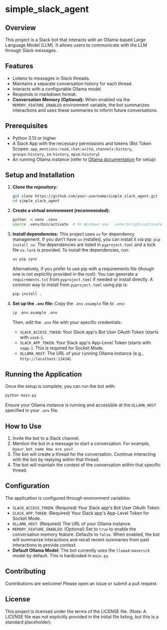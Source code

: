 # simple_slack_agent

## Overview
This project is a Slack bot that interacts with an Ollama-based Large Language Model (LLM). It allows users to communicate with the LLM through Slack messages.

## Features
- Listens to messages in Slack threads.
- Maintains a separate conversation history for each thread.
- Interacts with a configurable Ollama model.
- Responds in markdown format.
- **Conversation Memory (Optional):** When enabled via the `MEMORY_FEATURE_ENABLED` environment variable, the bot summarizes interactions and uses these summaries to inform future conversations.

## Prerequisites
- Python 3.13 or higher
- A Slack App with the necessary permissions and tokens (Bot Token Scopes: `app_mentions:read`, `chat:write`, `channels:history`, `groups:history`, `im:history`, `mpim:history`)
- An running Ollama instance (refer to [Ollama documentation](https://ollama.com/library/qwen) for setup)

## Setup and Installation
1.  **Clone the repository:**
    ```bash
    git clone https://github.com/your-username/simple_slack_agent.git
    cd simple_slack_agent
    ```
2.  **Create a virtual environment (recommended):**
    ```bash
    python -m venv .venv
    source .venv/bin/activate  # On Windows use `.venv\Scripts\activate`
    ```
3.  **Install dependencies:**
    This project uses `uv` for dependency management. If you don't have `uv` installed, you can install it via pip: `pip install uv`.
    The dependencies are listed in `pyproject.toml` and a lock file `uv.lock` is provided. To install the dependencies, run:
    ```bash
    uv pip sync
    ```
    Alternatively, if you prefer to use pip with a requirements file (though one is not explicitly provided in the root):
    You can generate a `requirements.txt` from `pyproject.toml` if needed or install directly.
    A common way to install from `pyproject.toml` using pip is:
    ```bash
    pip install .
    ```

4.  **Set up the `.env` file:**
    Copy the `.env.example` file to `.env`:
    ```bash
    cp .env.example .env
    ```
    Then, edit the `.env` file with your specific credentials:
    -   `SLACK_ACCESS_TOKEN`: Your Slack app's Bot User OAuth Token (starts with `xoxb-`).
    -   `SLACK_APP_TOKEN`: Your Slack app's App-Level Token (starts with `xapp-`). This is required for Socket Mode.
    -   `OLLAMA_HOST`: The URL of your running Ollama instance (e.g., `http://localhost:11434`).

## Running the Application
Once the setup is complete, you can run the bot with:
```bash
python main.py
```
Ensure your Ollama instance is running and accessible at the `OLLAMA_HOST` specified in your `.env` file.

## How to Use
1.  Invite the bot to a Slack channel.
2.  Mention the bot in a message to start a conversation. For example, `@your_bot_name How are you?`.
3.  The bot will create a thread for the conversation. Continue interacting with the bot by replying within that thread.
4.  The bot will maintain the context of the conversation within that specific thread.

## Configuration
The application is configured through environment variables:

-   `SLACK_ACCESS_TOKEN`: (Required) Your Slack app's Bot User OAuth Token.
-   `SLACK_APP_TOKEN`: (Required) Your Slack app's App-Level Token for Socket Mode.
-   `OLLAMA_HOST`: (Required) The URL of your Ollama instance.
-   `MEMORY_FEATURE_ENABLED`: (Optional) Set to `true` to enable the conversation memory feature. Defaults to `false`. When enabled, the bot will summarize interactions and recall recent summaries from past interactions to provide context.
-   **Default Ollama Model**: The bot currently uses the `llama4:maverick` model by default. This is hardcoded in `main.py`.

## Contributing
Contributions are welcome! Please open an issue or submit a pull request.

## License
This project is licensed under the terms of the LICENSE file. (Note: A LICENSE file was not explicitly provided in the initial file listing, but this is a standard placeholder).
